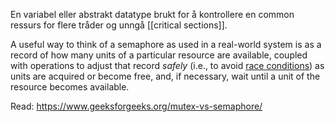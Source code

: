 En variabel eller abstrakt datatype brukt for å kontrollere en common ressurs for flere tråder og unngå [[critical sections]]. 

A useful way to think of a semaphore as used in a real-world system is as a record of how many units of a particular resource are available, coupled with operations to adjust that record _safely_ (i.e., to avoid [race conditions](https://www.wikiwand.com/en/articles/Race_condition "Race condition")) as units are acquired or become free, and, if necessary, wait until a unit of the resource becomes available.

Read:
https://www.geeksforgeeks.org/mutex-vs-semaphore/
